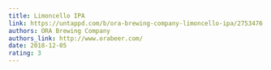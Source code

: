 ```yaml
---
title: Limoncello IPA
link: https://untappd.com/b/ora-brewing-company-limoncello-ipa/2753476
authors: ORA Brewing Company
authors_link: http://www.orabeer.com/
date: 2018-12-05
rating: 3
---
```

